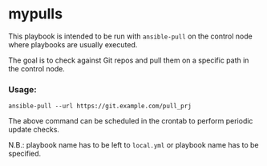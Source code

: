 # mypulls

This playbook is intended to be run with `ansible-pull` on the control node where playbooks are usually executed.

The goal is to check against Git repos and pull them on a specific path in the control node.

### Usage:

	ansible-pull --url https://git.example.com/pull_prj

The above command can be scheduled in the crontab to perform periodic update checks.

N.B.: playbook name has to be left to `local.yml` or playbook name has to be specified.
